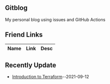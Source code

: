 ## Gitblog
My personal blog using issues and GitHub Actions
## Friend Links
| Name | Link | Desc | 
 | ---- | ---- | ---- |
## Recently Update
- [Introduction to Terraform](https://github.com/jacquiwuc/jacquiwu-blog/issues/1)--2021-09-12
